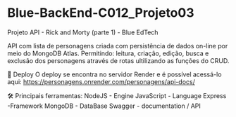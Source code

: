 # Blue-BackEnd-C012_Projeto03

Projeto API - Rick and Morty (parte 1) - Blue EdTech

API com lista de personagens criada com persistência de dados on-line por meio do MongoDB Atlas. 
Permitindo: leitura, criação, edição, busca e exclusão dos personagens através de rotas ultilizando as funções do CRUD.

🔧 Deploy
O deploy se encontra no servidor Render e é possível acessá-lo aqui: https://personagens.onrender.com/personagens/api-docs/


🛠️ Principais ferramentas:
NodeJS - Engine
JavaScript - Language
Express -Framework
MongoDB - DataBase
Swagger - documentation / API
